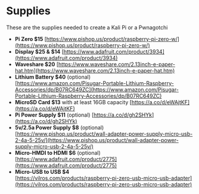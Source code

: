 # Supplies
These are the supplies needed to create a Kali Pi or a Pwnagotchi

- **Pi Zero $15**
  [https://www.pishop.us/product/raspberry-pi-zero-w/](https://www.pishop.us/product/raspberry-pi-zero-w/)
- **Display $25 & $14**
  [https://www.adafruit.com/product/3934](https://www.adafruit.com/product/3934)
- **Waveshare $20**
  [https://www.waveshare.com/2.13inch-e-paper-hat.htm](https://www.waveshare.com/2.13inch-e-paper-hat.htm)
- **Lithium Battery $40** (optional)  
  [https://www.amazon.com/Pisugar-Portable-Lithium-Raspberry-Accessories/dp/B07RC649ZC](https://www.amazon.com/Pisugar-Portable-Lithium-Raspberry-Accessories/dp/B07RC649ZC)
- **MicroSD Card $13** with at least 16GB capacity 
  [https://a.co/d/eWAjtKF](https://a.co/d/eWAjtKF)
- **Pi Power Supply $11** (optional) 
  [https://a.co/d/gh2SHYk](https://a.co/d/gh2SHYk)
- **5v/2.5a Power Supply $8** (optional)
  [https://www.pishop.us/product/wall-adapter-power-supply-micro-usb-2-4a-5-25v/](https://www.pishop.us/product/wall-adapter-power-supply-micro-usb-2-4a-5-25v/)
- **Micro-HMDI to HDMI $6** (optional)  
  [https://www.adafruit.com/product/2775](https://www.adafruit.com/product/2775)
- **Micro-USB to USB $4**  
  [https://vilros.com/products/raspberry-pi-zero-usb-micro-usb-adapter](https://vilros.com/products/raspberry-pi-zero-usb-micro-usb-adapter)

